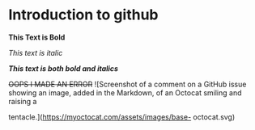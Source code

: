 
# Introduction to github

**This Text is Bold**

_This text is italic_

***This text is both bold and italics***

~~OOPS I MADE AN ERROR~~
![Screenshot of a comment on a GitHub issue showing an
image, added in the Markdown, of an Octocat smiling and
raising a

tentacle.](https://myoctocat.com/assets/images/base-
octocat.svg)
